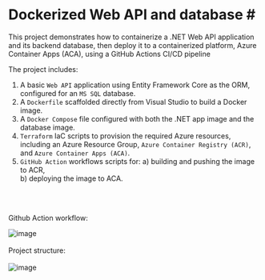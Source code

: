 # Dockerized Web API and database <span>#</span>


This project demonstrates how to containerize a .NET Web API application and its backend database, then deploy it to a containerized platform, Azure Container Apps (ACA), using a GitHub Actions CI/CD pipeline

The project includes:
1) A basic `Web API` application using Entity Framework Core as the ORM, configured for an `MS SQL` database.<br>
2) A `Dockerfile` scaffolded directly from Visual Studio to build a Docker image.<br>
3) A `Docker Compose` file configured with both the .NET app image and the database image.<br>
4) `Terraform` IaC scripts to provision the required Azure resources, including an Azure Resource Group, `Azure Container Registry (ACR)`, and `Azure Container Apps (ACA)`.<br>
5) `GitHub Action` workflows scripts for:
   a) building and pushing the image to ACR,<br>
   b) deploying the image to ACA.<br>
 
<br>

<br>


Github Action workflow: <br>

![image](https://github.com/user-attachments/assets/0431ec7f-0599-4ee7-8d0e-111cea732313)
<br><br>
Project structure:<br><br>
![image](https://github.com/user-attachments/assets/d4d7aecb-93b1-4f30-9133-6d38d06d5560)
<br>
